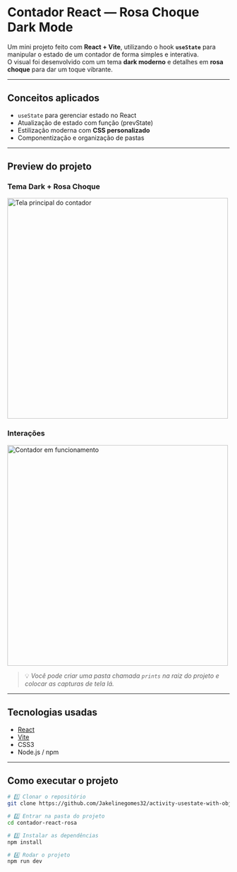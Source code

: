 # Contador React — Rosa Choque Dark Mode  

Um mini projeto feito com **React + Vite**, utilizando o hook **`useState`** para manipular o estado de um contador de forma simples e interativa.  
O visual foi desenvolvido com um tema **dark moderno** e detalhes em **rosa choque** para dar um toque vibrante.

---

## Conceitos aplicados

- `useState` para gerenciar estado no React  
- Atualização de estado com função (prevState)  
- Estilização moderna com **CSS personalizado**  
- Componentização e organização de pastas  

---

## Preview do projeto

### Tema Dark + Rosa Choque  
<img src = "prints/tela1.png" width="500" alt="Tela principal do contador"/>

### Interações  
<img src = "prints/tela2.png" width="500" alt="Contador em funcionamento"/>

> 💡 *Você pode criar uma pasta chamada `prints` na raiz do projeto e colocar as capturas de tela lá.*

---

## Tecnologias usadas

- [React](https://react.dev/)
- [Vite](https://vitejs.dev/)
- CSS3  
- Node.js / npm  

---

## Como executar o projeto

```bash
# 1️⃣ Clonar o repositório
git clone https://github.com/Jakelinegomes32/activity-usestate-with-object.git

# 2️⃣ Entrar na pasta do projeto
cd contador-react-rosa

# 3️⃣ Instalar as dependências
npm install

# 4️⃣ Rodar o projeto
npm run dev
